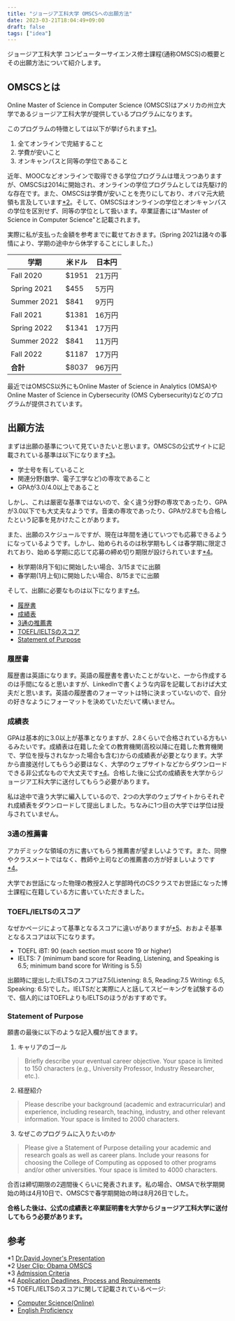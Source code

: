 ```yaml
---
title: "ジョージア工科大学 OMSCSへの出願方法"
date: 2023-03-21T18:04:49+09:00
draft: false
tags: ["idea"]
---
```


ジョージア工科大学 コンピューターサイエンス修士課程(通称OMSCS)の概要とその出願方法について紹介します。

## OMSCSとは
Online Master of Science in Computer Science (OMSCS)はアメリカの州立大学であるジョージア工科大学が提供しているプログラムになります。

このプログラムの特徴としては以下が挙げられます[*1](#参考)。
1. 全てオンラインで完結すること
2. 学費が安いこと
3. オンキャンパスと同等の学位であること

近年、MOOCなどオンラインで取得できる学位プログラムは増えつつありますが、OMSCSは2014に開始され、オンラインの学位プログラムとしては先駆け的な存在です。また、OMSCSは学費が安いことを売りにしており、オバマ元大統領も言及しています[*2](#参考)。そして、OMSCSはオンラインの学位とオンキャンパスの学位を区別せず、同等の学位として扱います。卒業証書には"Master of Science in Computer Science"と記載されます。

実際に私が支払った金額を参考までに載せておきます。(Spring 2021は諸々の事情により、学期の途中から休学することにしました。)

| 学期        | 米ドル | 日本円 |
|-------------|--------|--------|
| Fall 2020   | $1951  | 21万円  |
| Spring 2021 | $455   | 5万円   |
| Summer 2021 | $841   | 9万円   |
| Fall 2021   | $1381  | 16万円  |
| Spring 2022 | $1341  | 17万円  |
| Summer 2022 | $841   | 11万円  |
| Fall 2022   | $1187  | 17万円  |
| **合計**    | $8037  | 96万円  |

最近ではOMSCS以外にもOnline Master of Science in Analytics (OMSA)やOnline Master of Science in Cybersecurity (OMS Cybersecurity)などのプログラムが提供されています。

## 出願方法
まずは出願の基準について見ていきたいと思います。OMSCSの公式サイトに記載されている基準は以下になります[*3](#参考)。
* 学士号を有していること
* 関連分野(数学、電子工学など)の専攻であること
* GPAが3.0/4.0以上であること

しかし、これは厳密な基準ではないので、全く違う分野の専攻であったり、GPAが3.0以下でも大丈夫なようです。音楽の専攻であったり、GPAが2.8でも合格したという記事を見かけたことがあります。

また、出願のスケジュールですが、現在は年間を通じていつでも応募できるようになっているようです。しかし、始められるのは秋学期もしくは春学期に限定されており、始める学期に応じて応募の締め切り期限が設けられています[*4](#参考)。
* 秋学期(8月下旬)に開始したい場合、3/15までに出願
* 春学期(1月上旬)に開始したい場合、8/15までに出願

そして、出願に必要なものは以下になります[*4](#参考)。
* [履歴書](#英語の履歴書)
* [成績表](#成績表)
* [3通の推薦書](#3通の推薦書)
* [TOEFL/IELTSのスコア](#toeflieltsのスコア)
* [Statement of Purpose](#statement-of-purpose)

### 履歴書
履歴書は英語になります。英語の履歴書を書いたことがないと、一から作成するのは手間になると思いますが、LinkedInで書くような内容を記載しておけば大丈夫だと思います。英語の履歴書のフォーマットは特に決まっていないので、自分の好きなようにフォーマットを決めていただいて構いません。

### 成績表
GPAは基本的に3.0以上が基準となりますが、2.8くらいで合格されている方もいるみたいです。成績表は在籍した全ての教育機関(高校以降に在籍した教育機関で、学位を授与されなかった場合も含む)からの成績表が必要となります。大学から直接送付してもらう必要はなく、大学のウェブサイトなどからダウンロードできる非公式なもので大丈夫です[*4](#参考)。合格した後に公式の成績表を大学からジョージア工科大学に送付してもらう必要があります。

私は途中で違う大学に編入しているので、2つの大学のウェブサイトからそれぞれ成績表をダウンロードして提出しました。ちなみに1つ目の大学では学位は授与されていません。

### 3通の推薦書
アカデミックな領域の方に書いてもらう推薦書が望ましいようです。また、同僚やクラスメートではなく、教師や上司などの推薦書の方が好ましいようです[*4](#参考)。

大学でお世話になった物理の教授2人と学部時代のCSクラスでお世話になった博士課程に在籍している方に書いていただきました。

### TOEFL/IELTSのスコア
なぜかページによって基準となるスコアに違いがありますが[*5](#参考)、おおよそ基準となるスコアは以下になります。
* TOEFL iBT: 90 (each section must score 19 or higher)
* IELTS: 7 (minimum band score for Reading, Listening, and Speaking is 6.5; minimum band score for Writing is 5.5)

出願時に提出したIELTSのスコアは7.5(Listening: 8.5, Reading:7.5 Writing: 6.5, Speaking: 6.5)でした。IELTSだと実際に人と話してスピーキングを試験するので、個人的にはTOEFLよりもIELTSのほうがおすすめです。

### Statement of Purpose
願書の最後に以下のような記入欄が出てきます。
1. キャリアのゴール
> Briefly describe your eventual career objective. Your space is limited to 150 characters (e.g.,
University Professor, Industry Researcher, etc.).

2. 経歴紹介
> Please describe your background (academic and extracurricular) and experience, including
research, teaching, industry, and other relevant information. Your space is limited to 2000
characters.

3. なぜこのプログラムに入りたいのか
> Please give a Statement of Purpose detailing your academic and research
goals as well as career plans. Include your reasons for choosing the
College of Computing as opposed to other programs and/or other
universities. Your space is limited to 4000 characters.

合否は締切期限の2週間後くらいに発表されます。私の場合、OMSAで秋学期開始の時は4月10日で、OMSCSで春学期開始の時は8月26日でした。

**合格した後は、公式の成績表と卒業証明書を大学からジョージア工科大学に送付してもらう必要があります。**

## 参考
*1 [Dr.David Joyner's Presentation](https://www.youtube.com/watch?v=2u2dQOVyen4&t=166s) \
*2 [User Clip: Obama OMSCS](https://www.c-span.org/video/?c4596968/user-clip-obama-omscs) \
*3 [Admission Criteria](https://omscs.gatech.edu/program-info/admission-criteria) \
*4 [Application Deadlines, Process and Requirements](https://omscs.gatech.edu/program-info/application-deadlines-process-requirements) \
*5 TOEFL/IELTSのスコアに関して記載されているページ: 
* [Computer Science(Online)](https://grad.gatech.edu/degree-programs/computer-science-online)
* [English Proficiency](https://grad.gatech.edu/english-proficiency) 
